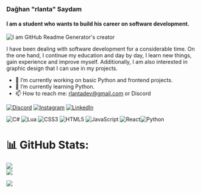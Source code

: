 ### Dağhan "rlanta" Saydam
#### I am a student who wants to build his career on software development.
![I am GitHub Readme Generator's creator](https://r.resimlink.com/BKQNjal.png)


I have been dealing with software development for a considerable time. On the one hand, I continue my education and day by day, I learn new things, gain experience and improve myself. 
Additionally, I am also interested in graphic design that I can use in my projects.

- 🔭 I’m currently working on basic Python and frontend projects. 
- 🌱 I’m currently learning Python. 
- 📫 How to reach me: rlantadev@gmail.com or Discord 


[![Discord](https://img.shields.io/badge/Discord-%237289DA.svg?logo=discord&logoColor=white)](https://discord.gg/rlanta) [![Instagram](https://img.shields.io/badge/Instagram-%23E4405F.svg?logo=Instagram&logoColor=white)](https://instagram.com/rl4nta) [![LinkedIn](https://img.shields.io/badge/LinkedIn-%230077B5.svg?logo=linkedin&logoColor=white)](https://linkedin.com/in/dağhan-saydam-8433a12bb) 

![C#](https://img.shields.io/badge/c%23-%23239120.svg?style=flat&logo=csharp&logoColor=white) ![Lua](https://img.shields.io/badge/lua-%232C2D72.svg?style=flat&logo=lua&logoColor=white) ![CSS3](https://img.shields.io/badge/css3-%231572B6.svg?style=flat&logo=css3&logoColor=white) ![HTML5](https://img.shields.io/badge/html5-%23E34F26.svg?style=flat&logo=html5&logoColor=white) ![JavaScript](https://img.shields.io/badge/javascript-%23323330.svg?style=flat&logo=javascript&logoColor=%23F7DF1E)	![React](https://img.shields.io/badge/react-%2320232a.svg?style=for-the-badge&logo=react&logoColor=%2361DAFB)![Python](https://img.shields.io/badge/python-3670A0?style=for-the-badge&logo=python&logoColor=ffdd54)

# 📊 GitHub Stats:
![](https://github-readme-stats.vercel.app/api?username=rlantadev&theme=dracula&hide_border=false&include_all_commits=false&count_private=false)<br/>
![](https://github-readme-stats.vercel.app/api/top-langs/?username=anuraghazra&layout=compact&langs_count=8)<br/>

[![](https://visitcount.itsvg.in/api?id=rlantadev&icon=0&color=5)](https://visitcount.itsvg.in) 


